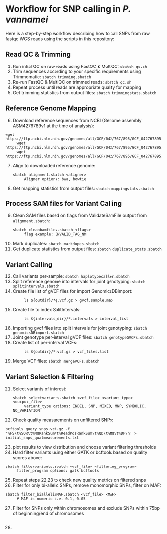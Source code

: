 # Workflow for SNP calling in *P. vannamei*

Here is a step-by-step workflow describing how to call SNPs from raw fastqc WGS reads using the scripts in this repository:

## **Read QC & Trimming**

1. Run intial QC on raw reads using FastQC & MultiQC: `sbatch qc.sh`
2. Trim sequences according to your specific requirements using Trimmomatic: `sbatch trimming.sbatch`
3. Re-run FastQC & MultiQC on trimmed reads: `sbatch qc.sh`
4. Repeat process until reads are appropriate quality for mapping
5. Get trimming statistics from output files: `sbatch trimmingstats.sbatch`

## **Reference Genome Mapping**

6. Download reference sequences from NCBI (Genome assembly ASM4276789v1 at the time of analysis):
```
wget https://ftp.ncbi.nlm.nih.gov/genomes/all/GCF/042/767/895/GCF_042767895.1_ASM4276789v1/GCF_042767895.1_ASM4276789v1_genomic.fna.gz
     wget https://ftp.ncbi.nlm.nih.gov/genomes/all/GCF/042/767/895/GCF_042767895.1_ASM4276789v1/GCF_042767895.1_ASM4276789v1_genomic.gtf.gz
     wget https://ftp.ncbi.nlm.nih.gov/genomes/all/GCF/042/767/895/GCF_042767895.1_ASM4276789v1/GCF_042767895.1_ASM4276789v1_genomic.gff.gz
```
7. Align to downloaded reference genome:
   ```
   sbatch alignment.sbatch <aligner>
        Aligner options: bwa, bowtie
   ```
8. Get mapping statistics from output files: `sbatch mappingstats.sbatch`

## **Process SAM files for Variant Calling**

9. Clean SAM files based on flags from ValidateSamFile output from `alignment.sbatch`:
    ```
    sbatch cleanbamfiles.sbatch <flags>
         flag example: INVALID_TAG_NM
    ```
10. Mark duplicates: `sbatch markdupes.sbatch`
11. Get duplicate statistics from output files: `sbatch duplicate_stats.sbatch`

## **Variant Calling**

12. Call variants per-sample: `sbatch haplotypecaller.sbatch`
13. Split reference genome into intervals for joint genotyping: `sbatch splitintervals.sbatch`
14. Create file list of gVCF files for import GenomicsDBimport:
    ```
         ls ${outdir}/*g.vcf.gz > gvcf.sample.map
    ```
15. Create file to index SplitIntervals:
    ```
         ls ${intervals_dir}/*.intervals > interval_list
    ```
17. Importing gvcf files into split intervals for joint genotyping: `sbatch genomicsDBimport.sbatch`
18. Joint genotype per-interval gVCF files: `sbatch genotypeGVCFs.sbatch`
19. Create list of per-interval VCFs:
    ```
         ls ${outdir}/*.vcf.gz > vcf_files.list
    ```
20. Merge VCF files: `sbatch mergeVCFs.sbatch`

## **Variant Selection & Filtering**

21. Select variants of interest:
    ```
    sbatch selectvariants.sbatch <vcf_file> <variant_type> <output_file>
         variant_type options: INDEL, SNP, MIXED, MNP, SYMBOLIC, NO_VARIATION
    ```
22. Check quality measurements on unfiltered SNPs:
```
bcftools query snps.vcf.gz -f '%FS\t%SOR\t%MQRankSum\t%ReadPosRankSum\t%QD\t%MQ\t%DP\n' > initial_snps_qualmeasurements.txt
```
23. plot results to view distribution and choose variant filtering thresholds
24. Hard filter variants using either GATK or bcftools based on quality scores above:
```
sbatch filtervariants.sbatch <vcf_file> <filtering_program>
     filter_program options: gatk bcftools
```
25. Repeat steps 22,23 to check new quality metrics on filtered snps
26. Filter for only bi-allelic SNPs, remove monomorphic SNPs, filter on MAF:
```
sbatch filter_biallelicMAF.sbatch <vcf_file> <MAF>
     # MAF is numeric i.e. 0.1, 0.05
```
27. Filter for SNPs only within chromosomes and exclude SNPs within 75bp of beginning/end of chromosomes
```
```
28. 
